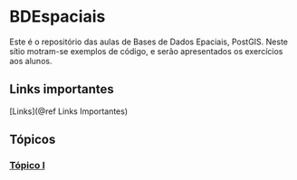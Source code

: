 # BDEspaciais

Este é o repositório das aulas de Bases de Dados Epaciais, PostGIS. Neste sítio motram-se exemplos de código,
e serão apresentados os exercícios aos alunos.

## Links importantes

[Links](@ref Links Importantes)

## Tópicos

### [Tópico I](aula01)

